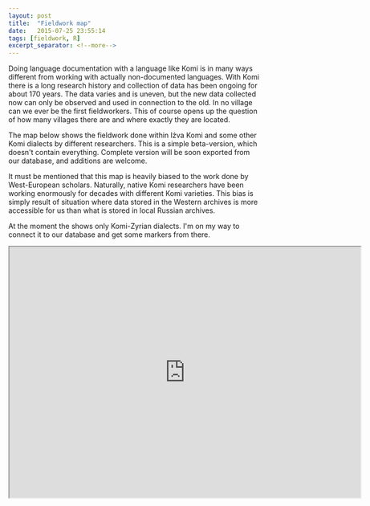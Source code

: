 ```yaml
---
layout: post
title:  "Fieldwork map"
date:   2015-07-25 23:55:14
tags: [fieldwork, R]
excerpt_separator: <!--more-->
---
```


Doing language documentation with a language like Komi is in many ways different from working with actually non-documented languages. With Komi there is a long research history and collection of data has been ongoing for about 170 years. The data varies and is uneven, but the new data collected now can only be observed and used in connection to the old. In no village can we ever be the first fieldworkers. This of course opens up the question of how many villages there are and where exactly they are located.<!--more-->

The map below shows the fieldwork done within Iźva Komi and some other Komi dialects by different researchers. This is a simple beta-version, which doesn't contain everything. Complete version will be soon exported from our database, and additions are welcome.

It must be mentioned that this map is heavily biased to the work done by West-European scholars. Naturally, native Komi researchers have been working enormously for decades with different Komi varieties. This bias is simply result of situation where data stored in the Western archives is more accessible for us than what is stored in local Russian archives.

At the moment the shows only Komi-Zyrian dialects. I'm on my way to connect it to our database and get some markers from there.

<iframe id="map_id" width=700 height=500 src="http://nikopartanen.github.io/language_maps/kpv_dial.html"></iframe>



